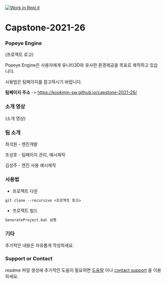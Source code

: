 [![Work in Repl.it](https://classroom.github.com/assets/work-in-replit-14baed9a392b3a25080506f3b7b6d57f295ec2978f6f33ec97e36a161684cbe9.svg)](https://classroom.github.com/online_ide?assignment_repo_id=365375&assignment_repo_type=GroupAssignmentRepo)
# Capstone-2021-26

### Popeye Engine

(프로젝트 로고)

Popeye Engine은 사용자에게 유니티3D와 유사한 환경제공을 목표로 제작하고 있습니다.

사용법은 팀페이지를 참고하시기 바랍니다.

**팀페이지 주소** -> https://kookmin-sw.github.io/capstone-2021-26/

### 소개 영상

(소개 영상)

### 팀 소개

최석원 - 엔진개발

조성호 - 팀페이지 관리, 예시제작

김성주 - 엔진 사용 예시제작

### 사용법

- 프로젝트 다운
```markdown
git clone --recursive <프로젝트 링크>
```

- 프로젝트 빌드
```markdown
GenerateProject.bat 실행
```


### 기타

추가적인 내용은 자유롭게 작성하세요.

### Support or Contact

readme 파일 생성에 추가적인 도움이 필요하면 [도움말](https://help.github.com/articles/about-readmes/) 이나 [contact support](https://github.com/contact) 을 이용하세요.
